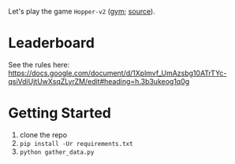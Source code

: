 Let's play the game `Hopper-v2` ([gym](https://gym.openai.com/envs/Hopper-v2/); [source](https://gym.openai.com/envs/Hopper-v2/)).

# Leaderboard

See the rules here: https://docs.google.com/document/d/1Xplmvf_UmAzsbg10ATrTYc-qsiVdiUjtUwXsqZLyrZM/edit#heading=h.3b3ukeog1q0g

# Getting Started

1) clone the repo
2) ```pip install -Ur requirements.txt```
3) ```python gather_data.py```
